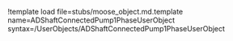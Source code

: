 !template load file=stubs/moose_object.md.template name=ADShaftConnectedPump1PhaseUserObject syntax=/UserObjects/ADShaftConnectedPump1PhaseUserObject
